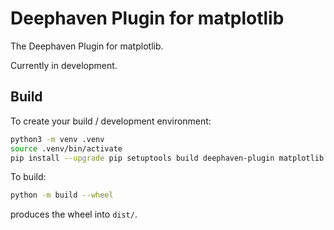 # Deephaven Plugin for matplotlib

The Deephaven Plugin for matplotlib.

Currently in development.

## Build

To create your build / development environment:

```sh
python3 -m venv .venv
source .venv/bin/activate
pip install --upgrade pip setuptools build deephaven-plugin matplotlib
```

To build:

```sh
python -m build --wheel
```

produces the wheel into `dist/`.